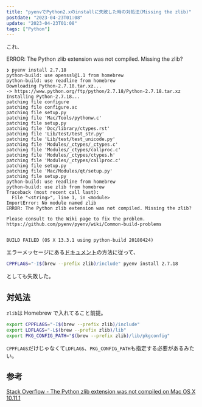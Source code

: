 ```yaml
---
title: "pyenvでPython2.xのinstallに失敗した時の対処法(Missing the zlib)"
postdate: "2023-04-23T01:08"
update: "2023-04-23T01:08"
tags: ["Python"]
---
```


これ、

ERROR: The Python zlib extension was not compiled. Missing the zlib?

```
❯ pyenv install 2.7.18
python-build: use openssl@1.1 from homebrew
python-build: use readline from homebrew
Downloading Python-2.7.18.tar.xz...
-> https://www.python.org/ftp/python/2.7.18/Python-2.7.18.tar.xz
Installing Python-2.7.18...
patching file configure
patching file configure.ac
patching file setup.py
patching file 'Mac/Tools/pythonw.c'
patching file setup.py
patching file 'Doc/library/ctypes.rst'
patching file 'Lib/test/test_str.py'
patching file 'Lib/test/test_unicode.py'
patching file 'Modules/_ctypes/_ctypes.c'
patching file 'Modules/_ctypes/callproc.c'
patching file 'Modules/_ctypes/ctypes.h'
patching file 'Modules/_ctypes/callproc.c'
patching file setup.py
patching file 'Mac/Modules/qt/setup.py'
patching file setup.py
python-build: use readline from homebrew
python-build: use zlib from homebrew
Traceback (most recent call last):
  File "<string>", line 1, in <module>
ImportError: No module named zlib
ERROR: The Python zlib extension was not compiled. Missing the zlib?

Please consult to the Wiki page to fix the problem.
https://github.com/pyenv/pyenv/wiki/Common-build-problems


BUILD FAILED (OS X 13.3.1 using python-build 20180424)
```

エラーメッセージにある[ドキュメント](https://github.com/pyenv/pyenv/wiki/Common-build-problems)の方法に従って、

```sh
CPPFLAGS="-I$(brew --prefix zlib)/include" pyenv install 2.7.18
```

としても失敗した。

## 対処法

`zlib`は Homebrew で入れてること前提。

```sh
export CPPFLAGS="-I$(brew --prefix zlib)/include"
export LDFLAGS="-L$(brew --prefix zlib)/lib"
export PKG_CONFIG_PATH="$(brew --prefix zlib)/lib/pkgconfig"
```

`CPPFLAGS`だけじゃなくて`LDFLAGS`、`PKG_CONFIG_PATH`も指定する必要があるみたい。

## 参考

[Stack Overflow - The Python zlib extension was not compiled on Mac OS X 10.11.1](https://stackoverflow.com/questions/34200602/the-python-zlib-extension-was-not-compiled-on-mac-os-x-10-11-1)
